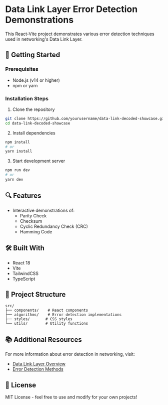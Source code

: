 # Data Link Layer Error Detection Demonstrations

This React-Vite project demonstrates various error detection techniques used in networking's Data Link Layer.

## 🚀 Getting Started

### Prerequisites
- Node.js (v14 or higher)
- npm or yarn

### Installation Steps

1. Clone the repository
```bash
git clone https://github.com/yourusername/data-link-decoded-showcase.git
cd data-link-decoded-showcase
```

2. Install dependencies
```bash
npm install
# or
yarn install
```

3. Start development server
```bash
npm run dev
# or
yarn dev
```

## 🔍 Features

- Interactive demonstrations of:
    - Parity Check
    - Checksum
    - Cyclic Redundancy Check (CRC)
    - Hamming Code

## 🛠️ Built With

- React 18
- Vite
- TailwindCSS
- TypeScript

## 📝 Project Structure

```
src/
├── components/    # React components
├── algorithms/    # Error detection implementations
├── styles/       # CSS styles
└── utils/        # Utility functions
```

## 📚 Additional Resources

For more information about error detection in networking, visit:
- [Data Link Layer Overview](https://example.com)
- [Error Detection Methods](https://example.com)

## 📄 License

MIT License - feel free to use and modify for your own projects!
